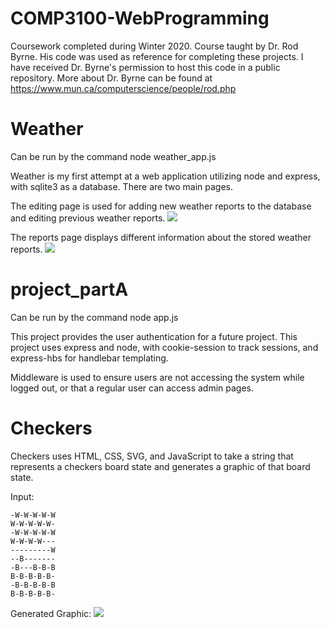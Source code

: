 # COMP3100-WebProgramming

Coursework completed during Winter 2020. Course taught by Dr. Rod Byrne. His code was used as reference for completing these projects. I have received Dr. Byrne's permission to host this code in a public repository. More about Dr. Byrne can be found at https://www.mun.ca/computerscience/people/rod.php

# Weather
Can be run by the command node weather_app.js

Weather is my first attempt at a web application utilizing node and express, with sqlite3 as a database. There are two main pages. 

The editing page is used for adding new weather reports to the database and editing previous weather reports.
![](https://i.imgur.com/POkxtqB.png)

The reports page displays different information about the stored weather reports. 
![](https://i.imgur.com/zaFvIaB.png)

# project_partA
Can be run by the command node app.js

This project provides the user authentication for a future project. This project uses express and node, with cookie-session to track sessions, and express-hbs for handlebar templating. 

Middleware is used to ensure users are not accessing the system while logged out, or that a regular user can access admin pages. 

# Checkers
Checkers uses HTML, CSS, SVG, and JavaScript to take a string that represents a checkers board state and generates a graphic of that board state. 

Input:
```
-W-W-W-W-W
W-W-W-W-W-
-W-W-W-W-W
W-W-W-W---
---------W
--B-------
-B---B-B-B
B-B-B-B-B-
-B-B-B-B-B
B-B-B-B-B-
```

Generated Graphic:
![](https://i.imgur.com/jGxkD6i.png)
